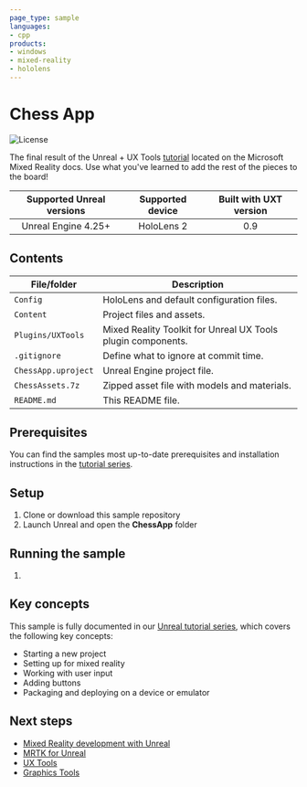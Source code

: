 ```yaml
---
page_type: sample
languages:
- cpp
products:
- windows
- mixed-reality
- hololens
---
```


# Chess App

![License](https://img.shields.io/badge/license-MIT-green.svg)

 The final result of the Unreal + UX Tools [tutorial](https://docs.microsoft.com/en-us/windows/mixed-reality/unreal-uxt-ch1) located on the Microsoft Mixed Reality docs. Use what you've learned to add the rest of the pieces to the board! 

Supported Unreal versions | Supported device | Built with UXT version
:-----------------: | :----------------: | :----------------------:
Unreal Engine 4.25+ | HoloLens 2 | 0.9

## Contents

| File/folder | Description |
|-------------|-------------|
| `Config` | HoloLens and default configuration files. |
| `Content` | Project files and assets. |
| `Plugins/UXTools` | Mixed Reality Toolkit for Unreal UX Tools plugin components. |
| `.gitignore` | Define what to ignore at commit time. |
| `ChessApp.uproject` | Unreal Engine project file. |
| `ChessAssets.7z` | Zipped asset file with models and materials. |
| `README.md` | This README file. |

## Prerequisites

You can find the samples most up-to-date prerequisites and installation instructions in the [tutorial series](https://docs.microsoft.com/windows/mixed-reality/develop/unreal/tutorials/unreal-uxt-ch1#prerequisites).

## Setup

1. Clone or download this sample repository
2. Launch Unreal and open the **ChessApp** folder

## Running the sample

1. 

## Key concepts

This sample is fully documented in our [Unreal tutorial series](https://docs.microsoft.com/windows/mixed-reality/develop/unreal/tutorials/unreal-uxt-ch1), which covers the following key concepts:

* Starting a new project
* Setting up for mixed reality
* Working with user input
* Adding buttons
* Packaging and deploying on a device or emulator

## Next steps

* [Mixed Reality development with Unreal](https://docs.microsoft.com/windows/mixed-reality/develop/unreal/unreal-development-overview)
* [MRTK for Unreal](https://github.com/microsoft/MixedRealityToolkit-Unreal)
* [UX Tools](https://github.com/microsoft/MixedReality-UXTools-Unreal)
* [Graphics Tools](https://github.com/microsoft/MixedReality-GraphicsTools-Unreal)